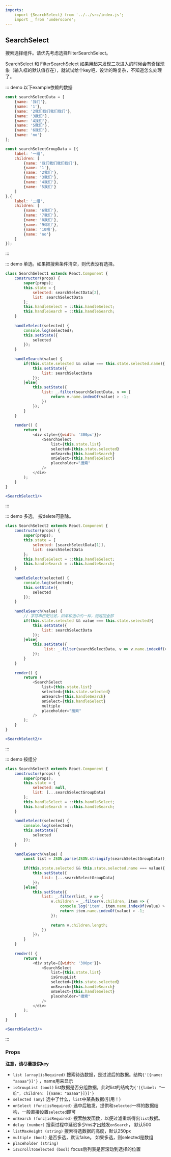 ```yaml
---
imports:
    import {SearchSelect} from '../../src/index.js';
    import _ from 'underscore';
---
```

## SearchSelect

搜索选择组件。请优先考虑选择FilterSearchSelect。

SearchSelect  和 FilterSearchSelect 如果用起来发现二次进入的时候会有奇怪现象（输入框的默认值存在），就试试给个key吧，设计的略复杂，不知道怎么处理了。

::: demo 以下example依赖的数据
```js
const searchSelectData = [
    {name: '我们'},
    {name: '1'},
    {name: '2我们我们我们我们'},
    {name: '3我们'},
    {name: '4我们'},
    {name: '5我们'},
    {name: '6我们'},
    {name: 'no'}
];

const searchSelectGroupData = [{
    label: '一组',
    children: [
        {name: '我们我们我们我们'},
        {name: '1'},
        {name: '2我们'},
        {name: '3我们'},
        {name: '4我们'},
        {name: '5我们'}
    ]
},{
    label: '二组',
    children: [
        {name: '6我们'},
        {name: '7我们'},
        {name: '8我们'},
        {name: '9你们'},
        {name: '10哦'},
        {name: 'no'}
    ]
}];
```
:::

::: demo 单选。如果把搜索条件清空，则代表没有选择。
```js
class SearchSelect1 extends React.Component {
    constructor(props) {
        super(props);
        this.state = {
            selected: searchSelectData[2],
            list: searchSelectData
        };
        this.handleSelect = ::this.handleSelect;
        this.handleSearch = ::this.handleSearch;
    }
    
    handleSelect(selected) {
        console.log(selected);
        this.setState({
            selected
        });
    }
    
    handleSearch(value) {
        if(this.state.selected && value === this.state.selected.name){
            this.setState({
                list: searchSelectData
            });
        }else{
            this.setState({
                list: _.filter(searchSelectData, v => {
                    return v.name.indexOf(value) > -1;
                })
            });
        }
    }
    
    render() {
        return (
            <div style={{width: '300px'}}>
                <SearchSelect
                    list={this.state.list}
                    selected={this.state.selected}
                    onSearch={this.handleSearch}
                    onSelect={this.handleSelect}
                    placeholder="搜索"
                />
            </div>
        );
    }
}
```
```jsx
<SearchSelect1/>
```
:::

::: demo 多选。 按delete可删除。
```js
class SearchSelect2 extends React.Component {
    constructor(props) {
        super(props);
        this.state = {
            selected: [searchSelectData[1]],
            list: searchSelectData
        };
        this.handleSelect = ::this.handleSelect;
        this.handleSearch = ::this.handleSearch;
    }
    
    handleSelect(selected) {
        console.log(selected);
        this.setState({
            selected
        });
    }
    
    handleSearch(value) {
        // 字符串匹配过滤，如果和选中的一样，则返回全部
        if(this.state.selected && value === this.state.selected){
            this.setState({
                list: searchSelectData
            });
        }else{
            this.setState({
                 list: _.filter(searchSelectData, v => v.name.indexOf(value) > -1)
            });
        }
    }
    
    render() {
        return (
            <SearchSelect
                list={this.state.list}
                selected={this.state.selected}
                onSearch={this.handleSearch}
                onSelect={this.handleSelect}
                multiple
                placeholder="搜索"
            />
        );
    }
}
```
```jsx
<SearchSelect2/>
```
:::

::: demo 按组分
```js
class SearchSelect3 extends React.Component {
    constructor(props) {
        super(props);
        this.state = {
            selected: null,
            list: [...searchSelectGroupData]
        };
        this.handleSelect = ::this.handleSelect;
        this.handleSearch = ::this.handleSearch;
    }
    
    handleSelect(selected) {
        console.log(selected);
        this.setState({
            selected
        });
    }
    
    handleSearch(value) {
        const list = JSON.parse(JSON.stringify(searchSelectGroupData));
        
        if(this.state.selected && this.state.selected.name === value){
            this.setState({
                list: [...searchSelectGroupData]
            });
        }else{
            this.setState({
                list: _.filter(list, v => {
                    v.children = _.filter(v.children, item => {
                        console.log('item', item.name.indexOf(value) > -1);
                        return item.name.indexOf(value) > -1;
                    });
                    
                    return v.children.length;
                })
            });
        }
    }
    
    render() {
        return (
            <div style={{width: '300px'}}>
                <SearchSelect
                    list={this.state.list}
                    isGroupList
                    selected={this.state.selected}
                    onSearch={this.handleSearch}
                    onSelect={this.handleSelect}
                    placeholder="搜索"
                />
            </div>
        );
    }
}
```
```jsx
<SearchSelect3/>
```
:::

### Props
**注意，请尽量提供key**
- `list (array|isRequired)` 搜索待选数据，是过滤后的数据。结构`{'[{name: "aaaaa"}]'}` ，name用来显示
- `isGroupList (bool)` list数据是否分组数据，此时list的结构为`{'[{label: "一组", children: [{name: "aaaaa"}]}]'}`
- `selected (any)` 选中了什么，`list`中某条数据(引用！)
- `onSelect (func|isRequired)` 选中后触发，提供和`selected`一样的数据结构，一般直接设置`selected`即可
- `onSearch (func|isRequired)` 搜索触发函数，以便过滤重新得出`list`数据。
- `delay (number)` 搜索过程中延迟多少ms才出触发`onSearch`， 默认500
- `listMaxHeight (string)` 搜索待选数据的高度，默认250px
- `multiple (bool)` 是否多选，默认false。 如果多选，则selected是数组
- `placeholder (string)`
- `isScrollToSelected (bool)` focus后列表是否滚动到选择的位置